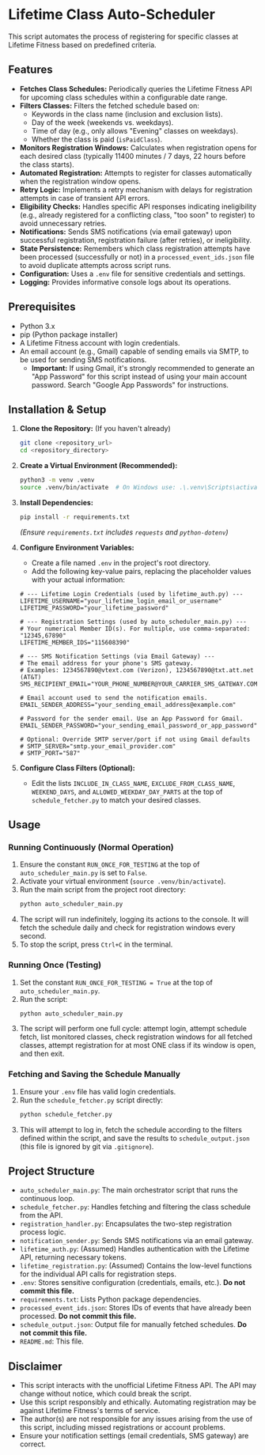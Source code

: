 # Lifetime Class Auto-Scheduler

This script automates the process of registering for specific classes at Lifetime Fitness based on predefined criteria.

## Features

- **Fetches Class Schedules:** Periodically queries the Lifetime Fitness API for upcoming class schedules within a configurable date range.
- **Filters Classes:** Filters the fetched schedule based on:
  - Keywords in the class name (inclusion and exclusion lists).
  - Day of the week (weekends vs. weekdays).
  - Time of day (e.g., only allows "Evening" classes on weekdays).
  - Whether the class is paid (`isPaidClass`).
- **Monitors Registration Windows:** Calculates when registration opens for each desired class (typically 11400 minutes / 7 days, 22 hours before the class starts).
- **Automated Registration:** Attempts to register for classes automatically when the registration window opens.
- **Retry Logic:** Implements a retry mechanism with delays for registration attempts in case of transient API errors.
- **Eligibility Checks:** Handles specific API responses indicating ineligibility (e.g., already registered for a conflicting class, "too soon" to register) to avoid unnecessary retries.
- **Notifications:** Sends SMS notifications (via email gateway) upon successful registration, registration failure (after retries), or ineligibility.
- **State Persistence:** Remembers which class registration attempts have been processed (successfully or not) in a `processed_event_ids.json` file to avoid duplicate attempts across script runs.
- **Configuration:** Uses a `.env` file for sensitive credentials and settings.
- **Logging:** Provides informative console logs about its operations.

## Prerequisites

- Python 3.x
- pip (Python package installer)
- A Lifetime Fitness account with login credentials.
- An email account (e.g., Gmail) capable of sending emails via SMTP, to be used for sending SMS notifications.
  - **Important:** If using Gmail, it's strongly recommended to generate an "App Password" for this script instead of using your main account password. Search "Google App Passwords" for instructions.

## Installation & Setup

1.  **Clone the Repository:** (If you haven't already)

    ```bash
    git clone <repository_url>
    cd <repository_directory>
    ```

2.  **Create a Virtual Environment (Recommended):**

    ```bash
    python3 -m venv .venv
    source .venv/bin/activate  # On Windows use: .\.venv\Scripts\activate
    ```

3.  **Install Dependencies:**

    ```bash
    pip install -r requirements.txt
    ```

    _(Ensure `requirements.txt` includes `requests` and `python-dotenv`)_

4.  **Configure Environment Variables:**

    - Create a file named `.env` in the project's root directory.
    - Add the following key-value pairs, replacing the placeholder values with your actual information:

    ```env
    # --- Lifetime Login Credentials (used by lifetime_auth.py) ---
    LIFETIME_USERNAME="your_lifetime_login_email_or_username"
    LIFETIME_PASSWORD="your_lifetime_password"

    # --- Registration Settings (used by auto_scheduler_main.py) ---
    # Your numerical Member ID(s). For multiple, use comma-separated: "12345,67890"
    LIFETIME_MEMBER_IDS="115608390"

    # --- SMS Notification Settings (via Email Gateway) ---
    # The email address for your phone's SMS gateway.
    # Examples: 1234567890@vtext.com (Verizon), 1234567890@txt.att.net (AT&T)
    SMS_RECIPIENT_EMAIL="YOUR_PHONE_NUMBER@YOUR_CARRIER_SMS_GATEWAY.COM"

    # Email account used to send the notification emails.
    EMAIL_SENDER_ADDRESS="your_sending_email_address@example.com"

    # Password for the sender email. Use an App Password for Gmail.
    EMAIL_SENDER_PASSWORD="your_sending_email_password_or_app_password"

    # Optional: Override SMTP server/port if not using Gmail defaults
    # SMTP_SERVER="smtp.your_email_provider.com"
    # SMTP_PORT="587"
    ```

5.  **Configure Class Filters (Optional):**
    - Edit the lists `INCLUDE_IN_CLASS_NAME`, `EXCLUDE_FROM_CLASS_NAME`, `WEEKEND_DAYS`, and `ALLOWED_WEEKDAY_DAY_PARTS` at the top of `schedule_fetcher.py` to match your desired classes.

## Usage

### Running Continuously (Normal Operation)

1.  Ensure the constant `RUN_ONCE_FOR_TESTING` at the top of `auto_scheduler_main.py` is set to `False`.
2.  Activate your virtual environment (`source .venv/bin/activate`).
3.  Run the main script from the project root directory:
    ```bash
    python auto_scheduler_main.py
    ```
4.  The script will run indefinitely, logging its actions to the console. It will fetch the schedule daily and check for registration windows every second.
5.  To stop the script, press `Ctrl+C` in the terminal.

### Running Once (Testing)

1.  Set the constant `RUN_ONCE_FOR_TESTING = True` at the top of `auto_scheduler_main.py`.
2.  Run the script:
    ```bash
    python auto_scheduler_main.py
    ```
3.  The script will perform one full cycle: attempt login, attempt schedule fetch, list monitored classes, check registration windows for all fetched classes, attempt registration for at most ONE class if its window is open, and then exit.

### Fetching and Saving the Schedule Manually

1.  Ensure your `.env` file has valid login credentials.
2.  Run the `schedule_fetcher.py` script directly:
    ```bash
    python schedule_fetcher.py
    ```
3.  This will attempt to log in, fetch the schedule according to the filters defined within the script, and save the results to `schedule_output.json` (this file is ignored by git via `.gitignore`).

## Project Structure

- `auto_scheduler_main.py`: The main orchestrator script that runs the continuous loop.
- `schedule_fetcher.py`: Handles fetching and filtering the class schedule from the API.
- `registration_handler.py`: Encapsulates the two-step registration process logic.
- `notification_sender.py`: Sends SMS notifications via an email gateway.
- `lifetime_auth.py`: (Assumed) Handles authentication with the Lifetime API, returning necessary tokens.
- `lifetime_registration.py`: (Assumed) Contains the low-level functions for the individual API calls for registration steps.
- `.env`: Stores sensitive configuration (credentials, emails, etc.). **Do not commit this file.**
- `requirements.txt`: Lists Python package dependencies.
- `processed_event_ids.json`: Stores IDs of events that have already been processed. **Do not commit this file.**
- `schedule_output.json`: Output file for manually fetched schedules. **Do not commit this file.**
- `README.md`: This file.

## Disclaimer

- This script interacts with the unofficial Lifetime Fitness API. The API may change without notice, which could break the script.
- Use this script responsibly and ethically. Automating registration may be against Lifetime Fitness's terms of service.
- The author(s) are not responsible for any issues arising from the use of this script, including missed registrations or account problems.
- Ensure your notification settings (email credentials, SMS gateway) are correct.
